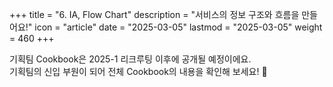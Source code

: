 +++
title = "6. IA, Flow Chart"
description = "서비스의 정보 구조와 흐름을 만들어요!"
icon = "article"
date = "2025-03-05"
lastmod = "2025-03-05"
weight = 460 
+++

기획팀 Cookbook은 2025-1 리크루팅 이후에 공개될 예정이에요.   
기획팀의 신입 부원이 되어 전체 Cookbook의 내용을 확인해 보세요! 🤗
